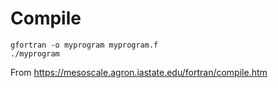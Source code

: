 # Compile

`gfortran -o myprogram myprogram.f`    
`./myprogram`

From <https://mesoscale.agron.iastate.edu/fortran/compile.htm> 